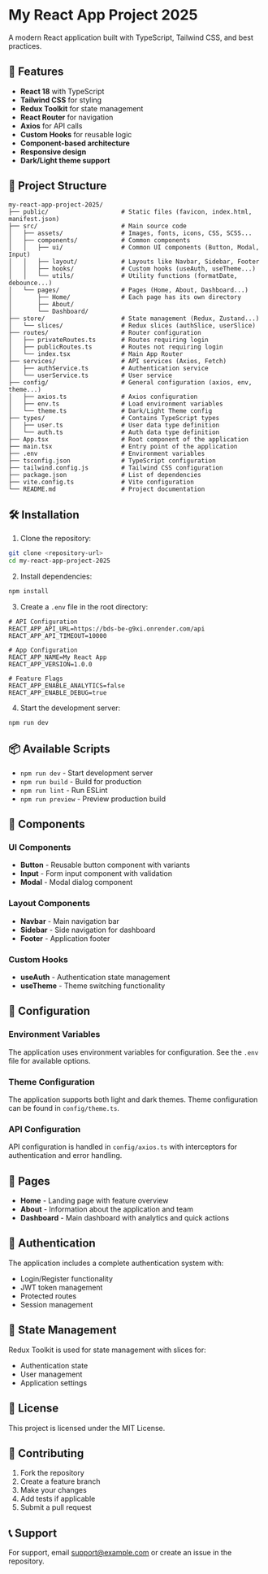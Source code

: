 # My React App Project 2025

A modern React application built with TypeScript, Tailwind CSS, and best practices.

## 🚀 Features

- **React 18** with TypeScript
- **Tailwind CSS** for styling
- **Redux Toolkit** for state management
- **React Router** for navigation
- **Axios** for API calls
- **Custom Hooks** for reusable logic
- **Component-based architecture**
- **Responsive design**
- **Dark/Light theme support**

## 📁 Project Structure

```
my-react-app-project-2025/
├── public/                    # Static files (favicon, index.html, manifest.json)
├── src/                       # Main source code
│   ├── assets/                # Images, fonts, icons, CSS, SCSS...
│   ├── components/            # Common components
│   │   ├── ui/                # Common UI components (Button, Modal, Input)
│   │   ├── layout/            # Layouts like Navbar, Sidebar, Footer
│   │   ├── hooks/             # Custom hooks (useAuth, useTheme...)
│   │   └── utils/             # Utility functions (formatDate, debounce...)
│   └── pages/                 # Pages (Home, About, Dashboard...)
│       ├── Home/              # Each page has its own directory
│       ├── About/
│       └── Dashboard/
├── store/                     # State management (Redux, Zustand...)
│   └── slices/                # Redux slices (authSlice, userSlice)
├── routes/                    # Router configuration
│   ├── privateRoutes.ts       # Routes requiring login
│   ├── publicRoutes.ts        # Routes not requiring login
│   └── index.tsx              # Main App Router
├── services/                  # API services (Axios, Fetch)
│   ├── authService.ts         # Authentication service
│   └── userService.ts         # User service
├── config/                    # General configuration (axios, env, theme...)
│   ├── axios.ts               # Axios configuration
│   ├── env.ts                 # Load environment variables
│   └── theme.ts               # Dark/Light Theme config
├── types/                     # Contains TypeScript types
│   ├── user.ts                # User data type definition
│   └── auth.ts                # Auth data type definition
├── App.tsx                    # Root component of the application
├── main.tsx                   # Entry point of the application
├── .env                       # Environment variables
├── tsconfig.json              # TypeScript configuration
├── tailwind.config.js         # Tailwind CSS configuration
├── package.json               # List of dependencies
├── vite.config.ts             # Vite configuration
└── README.md                  # Project documentation
```

## 🛠️ Installation

1. Clone the repository:
```bash
git clone <repository-url>
cd my-react-app-project-2025
```

2. Install dependencies:
```bash
npm install
```

3. Create a `.env` file in the root directory:
```env
# API Configuration
REACT_APP_API_URL=https://bds-be-g9xi.onrender.com/api
REACT_APP_API_TIMEOUT=10000

# App Configuration
REACT_APP_NAME=My React App
REACT_APP_VERSION=1.0.0

# Feature Flags
REACT_APP_ENABLE_ANALYTICS=false
REACT_APP_ENABLE_DEBUG=true
```

4. Start the development server:
```bash
npm run dev
```

## 📦 Available Scripts

- `npm run dev` - Start development server
- `npm run build` - Build for production
- `npm run lint` - Run ESLint
- `npm run preview` - Preview production build

## 🎨 Components

### UI Components
- **Button** - Reusable button component with variants
- **Input** - Form input component with validation
- **Modal** - Modal dialog component

### Layout Components
- **Navbar** - Main navigation bar
- **Sidebar** - Side navigation for dashboard
- **Footer** - Application footer

### Custom Hooks
- **useAuth** - Authentication state management
- **useTheme** - Theme switching functionality

## 🔧 Configuration

### Environment Variables
The application uses environment variables for configuration. See the `.env` file for available options.

### Theme Configuration
The application supports both light and dark themes. Theme configuration can be found in `config/theme.ts`.

### API Configuration
API configuration is handled in `config/axios.ts` with interceptors for authentication and error handling.

## 📱 Pages

- **Home** - Landing page with feature overview
- **About** - Information about the application and team
- **Dashboard** - Main dashboard with analytics and quick actions

## 🔐 Authentication

The application includes a complete authentication system with:
- Login/Register functionality
- JWT token management
- Protected routes
- Session management

## 🎯 State Management

Redux Toolkit is used for state management with slices for:
- Authentication state
- User management
- Application settings

## 📄 License

This project is licensed under the MIT License.

## 🤝 Contributing

1. Fork the repository
2. Create a feature branch
3. Make your changes
4. Add tests if applicable
5. Submit a pull request

## 📞 Support

For support, email support@example.com or create an issue in the repository.
